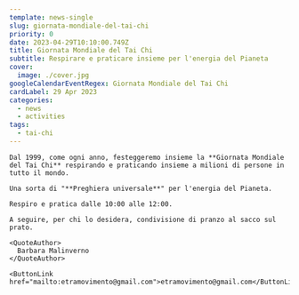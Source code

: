 ```yaml
---
template: news-single
slug: giornata-mondiale-del-tai-chi
priority: 0
date: 2023-04-29T10:10:00.749Z
title: Giornata Mondiale del Tai Chi
subtitle: Respirare e praticare insieme per l'energia del Pianeta
cover: 
  image: ./cover.jpg
googleCalendarEventRegex: Giornata Mondiale del Tai Chi
cardLabel: 29 Apr 2023
categories:
  - news
  - activities
tags:
  - tai-chi
---
```


<EntryInfo variant="location" label="A LaSchola" value="[Via Maroni 13, Casciago 21020, VA](https://g.page/laschola?share)"/>
<EntryInfo variant="frequency" label="Quando" value="sabato 29 aprile 2023"/>
<EntryInfo variant="duration" label="Orario" value="dalle 10:00 alle 12:00"/>
<EntryInfo variant="teacher" label="Condotto da" value="Barbara Malinverno"/>
<EntryInfo variant="phone" label="Telefono" value="[+39 329 790 4751](tel:+393297904751)"/>
<EntryInfo variant="email" label="Email" value="[etramovimento@gmail.com](mailto:etramovimento@gmail.com)" $bottom={6}/>

<Row>
  <Col $align="center">

    Dal 1999, come ogni anno, festeggeremo insieme la **Giornata Mondiale del Tai Chi** respirando e praticando insieme a milioni di persone in tutto il mondo.

    Una sorta di "**Preghiera universale**" per l'energia del Pianeta.

    Respiro e pratica dalle 10:00 alle 12:00.

    A seguire, per chi lo desidera, condivisione di pranzo al sacco sul prato.

    <QuoteAuthor>
      Barbara Malinverno
    </QuoteAuthor>

    <ButtonLink href="mailto:etramovimento@gmail.com">etramovimento@gmail.com</ButtonLink>
  </Col>
</Row>
